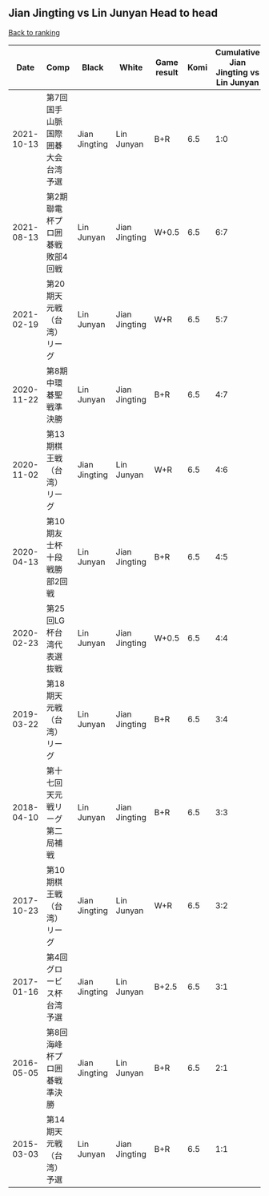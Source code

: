 ## Jian Jingting vs Lin Junyan Head to head

[Back to ranking](../../index.md)




| **Date** | **Comp** | **Black** | **White** | **Game result** | **Komi** | **Cumulative Jian Jingting vs Lin Junyan** | **Jian Jingting streak** | **Lin Junyan streak** | 
| --- | --- | --- | --- | --- | --- | --- | --- | --- |
| 2021-10-13 | 第7回国手山脈国際囲碁大会台湾予選 | Jian Jingting | Lin Junyan | B+R | 6.5 | 1:0 | 1 | 0 | 
| 2021-08-13 | 第2期聯電杯プロ囲碁戦敗部4回戦 | Lin Junyan | Jian Jingting | W+0.5 | 6.5 | 6:7 | 2 | 0 | 
| 2021-02-19 | 第20期天元戦（台湾）リーグ | Lin Junyan | Jian Jingting | W+R | 6.5 | 5:7 | 1 | 0 | 
| 2020-11-22 | 第8期中環碁聖戦準決勝 | Lin Junyan | Jian Jingting | B+R | 6.5 | 4:7 | 0 | 3 | 
| 2020-11-02 | 第13期棋王戦（台湾）リーグ  | Jian Jingting | Lin Junyan | W+R | 6.5 | 4:6 | 0 | 2 | 
| 2020-04-13 | 第10期友士杯十段戦勝部2回戦 | Lin Junyan | Jian Jingting | B+R | 6.5 | 4:5 | 0 | 1 | 
| 2020-02-23 | 第25回LG杯台湾代表選抜戦 | Lin Junyan | Jian Jingting | W+0.5 | 6.5 | 4:4 | 1 | 0 | 
| 2019-03-22 | 第18期天元戦（台湾）リーグ | Lin Junyan | Jian Jingting | B+R | 6.5 | 3:4 | 0 | 3 | 
| 2018-04-10 | 第十七回天元戦リーグ第二局補戦 | Lin Junyan | Jian Jingting | B+R | 6.5 | 3:3 | 0 | 2 | 
| 2017-10-23 | 第10期棋王戦（台湾）リーグ | Jian Jingting | Lin Junyan | W+R | 6.5 | 3:2 | 0 | 1 | 
| 2017-01-16 | 第4回グロービス杯台湾予選 | Jian Jingting | Lin Junyan | B+2.5 | 6.5 | 3:1 | 2 | 0 | 
| 2016-05-05 | 第8回海峰杯プロ囲碁戦準決勝 | Jian Jingting | Lin Junyan | B+R | 6.5 | 2:1 | 1 | 0 | 
| 2015-03-03 | 第14期天元戦（台湾）予選 | Lin Junyan | Jian Jingting | B+R | 6.5 | 1:1 | 0 | 1 |




